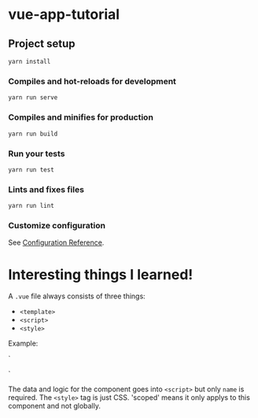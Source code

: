 # vue-app-tutorial

## Project setup
```
yarn install
```

### Compiles and hot-reloads for development
```
yarn run serve
```

### Compiles and minifies for production
```
yarn run build
```

### Run your tests
```
yarn run test
```

### Lints and fixes files
```
yarn run lint
```

### Customize configuration
See [Configuration Reference](https://cli.vuejs.org/config/).

# Interesting things I learned!

A `.vue` file always consists of three things: 
    <ul>
        <li>`<template>`</li>
        <li>`<script>`</li>
        <li>`<style>`</li>
    </ul>

Example:

`<template></template>

<script>
    export default {
        name: 'component-name',
    }
</script>

<style scoped></style>
`

The data and logic for the component goes into `<script>` but only `name` is required.  The `<style>` tag is just CSS.  'scoped' means it only applys to this component and not globally.

